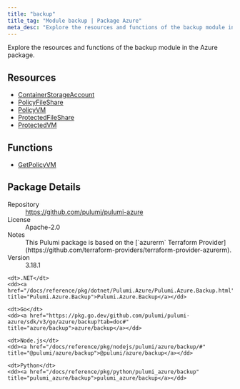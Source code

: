 ```yaml
---
title: "backup"
title_tag: "Module backup | Package Azure"
meta_desc: "Explore the resources and functions of the backup module in the Azure package."
---
```


<!-- WARNING: this file was generated by Pulumi Docs Generator. -->
<!-- Do not edit by hand unless you're certain you know what you are doing! -->

Explore the resources and functions of the backup module in the Azure package.

<h2 id="resources">Resources</h2>
<ul class="api">
    <li><a href="containerstorageaccount" title="ContainerStorageAccount"><span class="symbol resource"></span>ContainerStorageAccount</a></li>
    <li><a href="policyfileshare" title="PolicyFileShare"><span class="symbol resource"></span>PolicyFileShare</a></li>
    <li><a href="policyvm" title="PolicyVM"><span class="symbol resource"></span>PolicyVM</a></li>
    <li><a href="protectedfileshare" title="ProtectedFileShare"><span class="symbol resource"></span>ProtectedFileShare</a></li>
    <li><a href="protectedvm" title="ProtectedVM"><span class="symbol resource"></span>ProtectedVM</a></li>
</ul>

<h2 id="functions">Functions</h2>
<ul class="api">
    <li><a href="getpolicyvm" title="GetPolicyVM"><span class="symbol function"></span>GetPolicyVM</a></li>
</ul>

<h2 id="package-details">Package Details</h2>
<dl class="package-details">
	<dt>Repository</dt>
	<dd><a href="https://github.com/pulumi/pulumi-azure">https://github.com/pulumi/pulumi-azure</a></dd>
	<dt>License</dt>
	<dd>Apache-2.0</dd>
	<dt>Notes</dt>
	<dd>This Pulumi package is based on the [`azurerm` Terraform Provider](https://github.com/terraform-providers/terraform-provider-azurerm).</dd>
	<dt>Version</dt>
	<dd>3.18.1</dd>
</dl>



<dl class="tabular">

    <dt>.NET</dt>
    <dd><a href="/docs/reference/pkg/dotnet/Pulumi.Azure/Pulumi.Azure.Backup.html" title="Pulumi.Azure.Backup">Pulumi.Azure.Backup</a></dd>

    <dt>Go</dt>
    <dd><a href="https://pkg.go.dev/github.com/pulumi/pulumi-azure/sdk/v3/go/azure/backup?tab=doc#" title="azure/backup">azure/backup</a></dd>

    <dt>Node.js</dt>
    <dd><a href="/docs/reference/pkg/nodejs/pulumi/azure/backup/#" title="@pulumi/azure/backup">@pulumi/azure/backup</a></dd>

    <dt>Python</dt>
    <dd><a href="/docs/reference/pkg/python/pulumi_azure/backup" title="pulumi_azure/backup">pulumi_azure/backup</a></dd>

</dl>

